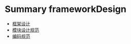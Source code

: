 # Summary frameworkDesign

* [框架设计](frameworkDesign.md)
* [模块设计规范](ModuleDesignSpecification.md)
* [编码规范](standard.md#)
